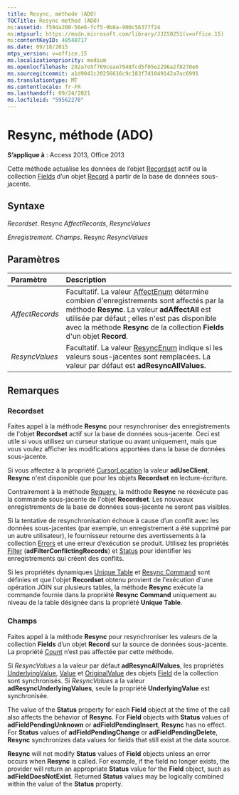```yaml
---
title: Resync, méthode (ADO)
TOCTitle: Resync method (ADO)
ms:assetid: f594a200-56e6-fcf5-9b0a-900c56377f24
ms:mtpsurl: https://msdn.microsoft.com/library/JJ250251(v=office.15)
ms:contentKeyID: 48548717
ms.date: 09/18/2015
mtps_version: v=office.15
ms.localizationpriority: medium
ms.openlocfilehash: 292a7e5f769ceae7948fcd5f05e2296a2f8270e6
ms.sourcegitcommit: a1d9041c20256616c9c183f7d1049142a7ac6991
ms.translationtype: MT
ms.contentlocale: fr-FR
ms.lasthandoff: 09/24/2021
ms.locfileid: "59562278"
---
```

# <a name="resync-method-ado"></a>Resync, méthode (ADO)

**S’applique à** : Access 2013, Office 2013

Cette méthode actualise les données de l’objet [Recordset](recordset-object-ado.md) actif ou la collection [Fields](fields-collection-ado.md) d’un objet [Record](record-object-ado.md) à partir de la base de données sous-jacente.

## <a name="syntax"></a>Syntaxe

*Recordset*. Resync *AffectRecords*, *ResyncValues*

*Enregistrement*. *Champs*. Resync *ResyncValues*

## <a name="parameters"></a>Paramètres

|Paramètre|Description|
|:--------|:----------|
|*AffectRecords* |Facultatif. La valeur [AffectEnum](affectenum.md) détermine combien d'enregistrements sont affectés par la méthode **Resync**. La valeur **adAffectAll** est utilisée par défaut ; elles n'est pas disponible avec la méthode **Resync** de la collection **Fields** d'un objet **Record**.|
|*ResyncValues* |Facultatif. La valeur [ResyncEnum](resyncenum.md) indique si les valeurs sous-jacentes sont remplacées. La valeur par défaut est **adResyncAllValues**.|

## <a name="remarks"></a>Remarques

### <a name="recordset"></a>Recordset

Faites appel à la méthode **Resync** pour resynchroniser des enregistrements de l'objet **Recordset** actif sur la base de données sous-jacente. Ceci est utile si vous utilisez un curseur statique ou avant uniquement, mais que vous voulez afficher les modifications apportées dans la base de données sous-jacente.

Si vous affectez à la propriété [CursorLocation](cursorlocation-property-ado.md) la valeur **adUseClient**, **Resync** n'est disponible que pour les objets **Recordset** en lecture-écriture.

Contrairement à la méthode [Requery](requery-method-ado.md), la méthode **Resync** ne réexécute pas la commande sous-jacente de l'objet **Recordset**. Les nouveaux enregistrements de la base de données sous-jacente ne seront pas visibles.

Si la tentative de resynchronisation échoue à cause d’un conflit avec les données sous-jacentes (par exemple, un enregistrement a été supprimé par un autre utilisateur), le fournisseur retourne des avertissements à la collection [Errors](errors-collection-ado.md) et une erreur d’exécution se produit. Utilisez les propriétés [Filter](filter-property-ado.md) (**adFilterConflictingRecords**) et [Status](status-property-ado-recordset.md) pour identifier les enregistrements qui créent des conflits.

Si les propriétés dynamiques [Unique Table](unique-table-unique-schema-unique-catalog-properties-dynamic-ado.md) et [Resync Command](resync-command-property-dynamic-ado.md) sont définies et que l'objet **Recordset** obtenu provient de l'exécution d'une opération JOIN sur plusieurs tables, la méthode **Resync** exécute la commande fournie dans la propriété **Resync Command** uniquement au niveau de la table désignée dans la propriété **Unique Table**.

### <a name="fields"></a>Champs

Faites appel à la méthode **Resync** pour resynchroniser les valeurs de la collection **Fields** d’un objet **Record** sur la source de données sous-jacente. La propriété [Count](count-property-ado.md) n’est pas affectée par cette méthode.

Si *ResyncValues* a la valeur par défaut **adResyncAllValues**, les propriétés [UnderlyingValue](underlyingvalue-property-ado.md), [Value](value-property-ado.md) et [OriginalValue](originalvalue-property-ado.md) des objets [Field](field-object-ado.md) de la collection sont synchronisés. Si *ResyncValues* a la valeur **adResyncUnderlyingValues**, seule la propriété **UnderlyingValue** est synchronisée.

The value of the **Status** property for each **Field** object at the time of the call also affects the behavior of **Resync**. For **Field** objects with **Status** values of **adFieldPendingUnknown** or **adFieldPendingInsert**, **Resync** has no effect. For **Status** values of **adFieldPendingChange** or **adFieldPendingDelete**, **Resync** synchronizes data values for fields that still exist at the data source.

**Resync** will not modify **Status** values of **Field** objects unless an error occurs when **Resync** is called. For example, if the field no longer exists, the provider will return an appropriate **Status** value for the **Field** object, such as **adFieldDoesNotExist**. Returned **Status** values may be logically combined within the value of the **Status** property.

